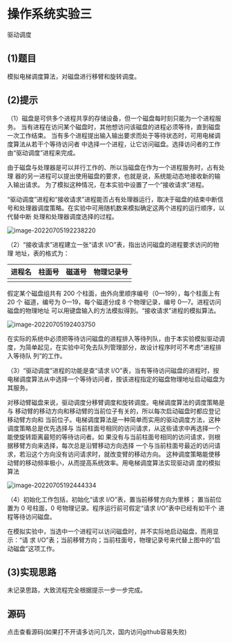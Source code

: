 # 操作系统实验三

驱动调度

## (1)题目

模拟电梯调度算法，对磁盘进行移臂和旋转调度。

## (2)提示

（1）磁盘是可供多个进程共享的存储设备，但一个磁盘每时刻只能为一个进程服务。 当有进程在访问某个磁盘时，其他想访问该磁盘的进程必须等待，直到磁盘一次工作结束。 当有多个进程提出输入输出要求而处于等待状态时，可用电梯调度算法从若干个等待访问者 中选择一个进程，让它访问磁盘。选择访问者的工作由“驱动调度”进程来完成。 

由于磁盘与处理器是可以并行工作的、所以当磁盘在作为一个进程服务时，占有处理 器的另一进程可以提出使用磁盘的要求，也就是说，系统能动态地接收新的输入输出请求。 为了模拟这种情况，在本实验中设置了一个“接收请求”进程。

 “驱动调度”进程和“接收请求”进程能否占有处理器运行，取决于磁盘的结束中断信 号和处理器调度策略。在实验中可用随机数来模拟确定这两个进程的运行顺序，以代替中断 处理和处理器调度选择的过程。

![image-20220705192238220](E:\ujs_meng\Operating_System\OperationSystem\project\Test4\实验四.assets\image-20220705192238220.png)

（2）“接收请求”进程建立一张“请求 I/O”表，指出访问磁盘的进程要求访问的物理 地址，表的格式为：

| 进程名 | 柱面号 | 磁道号 | 物理记录号 |
| :----: | :----: | :----: | :--------: |
|        |        |        |            |

假定某个磁盘组共有 200 个柱面，由外向里顺序编号（0—199），每个柱面上有 20 个 磁道，编号为 0—19，每个磁道分成 8 个物理记录，编号 0—7。进程访问磁盘的物理地址 可以用键盘输入的方法模拟得到。“接收请求”进程的模拟算法。

![image-20220705192403750](E:\ujs_meng\Operating_System\OperationSystem\project\Test4\实验四.assets\image-20220705192403750.png)

在实际的系统中必须把等待访问磁盘的进程排入等待列队，由于本实验模拟驱动调 度，为简单起见，在实验中可免去队列管理部分，故设计程序时可不考虑“进程排入等待队 列”的工作。

（3）“驱动调度”进程的功能是查“请求 I/O”表，当有等待访问磁盘的进程时，按 电梯调度算法从中选择一个等待访问者，按该进程指定的磁盘物理地址启动磁盘为其服务。

对移动臂磁盘来说，驱动调度分移臂调度和旋转调度。电梯调度算法的调度策略是与 移动臂的移动方向和移动臂的当前位子有关的，所以每次启动磁盘时都应登记移动臂方向和 当前位子。电梯调度算法是一种简单而实用的驱动调度方法，这种调度策略总是优先选择与 当前柱面号相同的访问请求，从这些请求中再选择一个能使旋转距离最短的等待访问者。如 果没有与当前柱面号相同的访问请求，则根据移臂方向来选择，每次总是沿臂移动方向选择 一个与当前柱面号最近的访问请求，若沿这个方向没有访问请求时，就改变臂的移动方向。 这种调度策略能使移动臂的移动频率极小，从而提高系统效率。用电梯调度算法实现驱动调 度的模拟算法

![image-20220705192444334](E:\ujs_meng\Operating_System\OperationSystem\project\Test4\实验四.assets\image-20220705192444334.png)

（4）初始化工作包括，初始化“请求 I/O”表，置当前移臂方向为里移； 置当前位置为 0 号柱面，0 号物理记录。程序运行前可假定“请求 I/O”表中已经有如干个 进程等待访问磁盘。 

在模拟实验中，当选中一个进程可以访问磁盘时，并不实际地启动磁盘，而用显示：“请 求 I/O”表；当前移臂方向；当前柱面号，物理记录号来代替上图中的“启动磁盘”这项工作。

## (3)实现思路

未记录思路，大致流程完全根据提示一步一步完成。

## 源码

点击查看源码(如果打不开请多访问几次，国内访问github容易失败)


